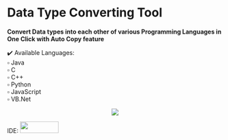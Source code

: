 # Data Type Converting Tool

<b>Convert Data types into each other of various Programming Languages in One Click with Auto Copy feature</b>

✔️ Available Languages:<br>
▫️ Java <br>
▫️ C <br>
▫️ C++ <br>
▫️ Python <br>
▫️ JavaScript <br>
▫️ VB.Net <br>

<p align="center">
  <img src="https://user-images.githubusercontent.com/83002941/148099408-09190d37-679c-4f6a-8b43-9ea1c74633b5.gif" />
</p>

<p>
  IDE: <img src="https://user-images.githubusercontent.com/83002941/148100718-1ca000bd-588a-4a00-91f1-10f76dc3cce4.jpeg" width = "90px" height = "27" />
</p>
